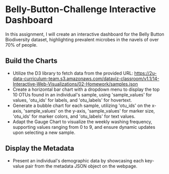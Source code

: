 # Belly-Button-Challenge Interactive Dashboard

In this assignment, I will create an interactive dashboard for the Belly Button Biodiversity dataset, highlighting prevalent microbes in the navels of over 70% of people.

## Build the Charts
- Utilize the D3 library to fetch data from the provided URL: https://2u-data-curriculum-team.s3.amazonaws.com/dataviz-classroom/v1.1/14-Interactive-Web-Visualizations/02-Homework/samples.json
- Create a horizontal bar chart with a dropdown menu to display the top 10 OTUs found in an individual's sample, using 'sample_values' for values, 'otu_ids' for labels, and 'otu_labels' for hovertext.
- Generate a bubble chart for each sample, utilizing 'otu_ids' on the x-axis, 'sample_values' on the y-axis, 'sample_values' for marker size, 'otu_ids' for marker colors, and 'otu_labels' for text values.
- Adapt the Gauge Chart to visualize the weekly washing frequency, supporting values ranging from 0 to 9, and ensure dynamic updates upon selecting a new sample.

## Display the Metadata
- Present an individual's demographic data by showcasing each key-value pair from the metadata JSON object on the webpage.

